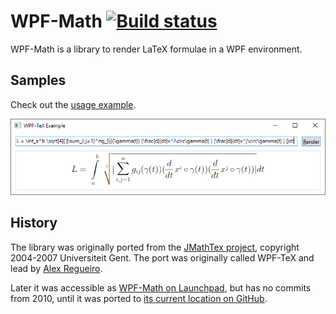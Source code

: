 WPF-Math [![Build status][badge-appveyor]][appveyor]
========

WPF-Math is a library to render LaTeX formulae in a WPF environment.

Samples
-------

Check out the [usage example][example].

![Example screenshot](docs/example-screenshot.png)

History
-------

The library was originally ported from the [JMathTex project][jmathtex],
copyright 2004-2007 Universiteit Gent. The port was originally called WPF-TeX
and lead by [Alex Regueiro][alex-regueiro].

Later it was accessible as [WPF-Math on Launchpad][launchpad], but has no
commits from 2010, until it was ported to [its current location on
GitHub][github].

[example]: WpfMath.Example/

[alex-regueiro]: mailto:alexreg@gmail.com
[appveyor]: https://ci.appveyor.com/project/ForNeVeR/wpf-math/branch/master
[github]: https://github.com/ForNeVeR/wpf-math
[jmathtex]: http://jmathtex.sourceforge.net/
[launchpad]: https://launchpad.net/wpf-math

[badge-appveyor]: https://ci.appveyor.com/api/projects/status/b26m3rpfcgb91gdg/branch/master?svg=true
